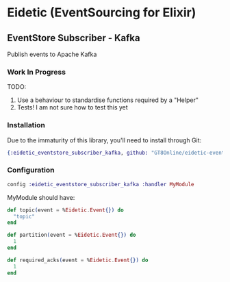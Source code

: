 # Eidetic (EventSourcing for Elixir)

## EventStore Subscriber - Kafka

Publish events to Apache Kafka

### Work In Progress

TODO:

1. Use a behaviour to standardise functions required by a "Helper"
2. Tests! I am not sure how to test this yet

### Installation

Due to the immaturity of this library, you'll need to install through Git:

```elixir
{:eidetic_eventstore_subscriber_kafka, github: "GT8Online/eidetic-eventstore-subscriber-kafka"}
```

### Configuration

```elixir
config :eidetic_eventstore_subscriber_kafka :handler MyModule
```

MyModule should have:

```elixir
def topic(event = %Eidetic.Event{}) do
  "topic"
end

def partition(event = %Eidetic.Event{}) do
  1
end

def required_acks(event = %Eidetic.Event{}) do
  1
end
```
